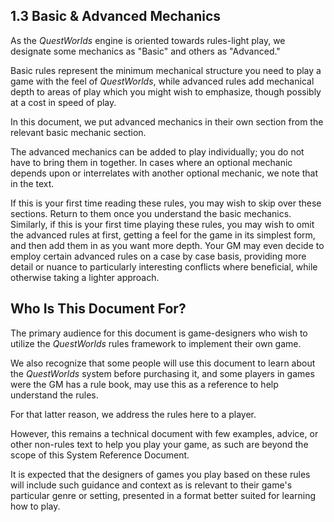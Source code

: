 ## 1.3 Basic & Advanced Mechanics

As the *QuestWorlds* engine is oriented towards rules-light play, we designate some mechanics as "Basic" and others as "Advanced."

Basic rules represent the minimum mechanical structure you need to play a game with the feel of *QuestWorlds*, while advanced rules add mechanical depth to areas of play which you might wish to emphasize, though possibly at a cost in speed of play.

In this document, we put advanced mechanics in their own section from the relevant basic mechanic section.

The advanced mechanics can be added to play individually; you do not have to bring them in together. In cases where an optional mechanic depends upon or interrelates with another optional mechanic, we note that in the text.

If this is your first time reading these rules, you may wish to skip over these sections. Return to them once you understand the basic mechanics. Similarly, if this is your first time playing these rules, you may wish to omit the advanced rules at first, getting a feel for the game in its simplest form, and then add them in as you want more depth. Your GM may even decide to employ certain advanced rules on a case by case basis, providing more detail or nuance to particularly interesting conflicts where beneficial, while otherwise taking a lighter approach.

## Who Is This Document For?

The primary audience for this document is game-designers who wish to utilize the *QuestWorlds* rules framework to implement their own game.

We also recognize that some people will use this document to learn about the *QuestWorlds* system before purchasing it, and some players in games were the GM has a rule book, may use this as a reference to help understand the rules.

For that latter reason, we address the rules here to a player.

However, this remains a technical document with few examples, advice, or other non-rules text to help you play your game, as such are beyond the scope of this System Reference Document.

It is expected that the designers of games you play based on these rules will include such guidance and context as is relevant to their game's particular genre or setting, presented in a format better suited for learning how to play.